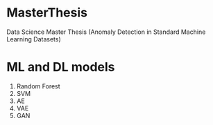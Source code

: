 # MasterThesis
Data Science Master Thesis (Anomaly Detection in Standard Machine Learning Datasets)

# ML and DL models

1. Random Forest
2. SVM
3. AE
4. VAE
5. GAN
